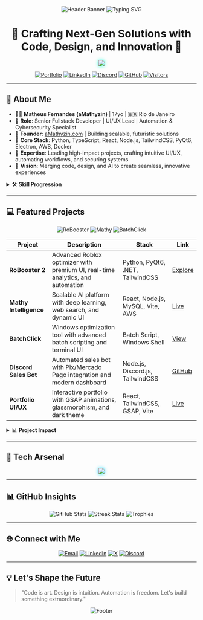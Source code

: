 <!-- README.md - aMathyzin / Matheus Fernandes -->

<div align="center">
  <!-- Header Banner with Adjusted Width and Padding -->
  <img src="https://capsule-render.vercel.app/api?type=wave&color=0:0a192f,100:00d4ff&height=180&width=800§ion=header&text=aMathyzin&fontSize=60&fontColor=10FFD0&animation=fadeIn&textPadding=20" alt="Header Banner" />
  <!-- Animated Typing SVG -->
  <img src="https://readme-typing-svg.demolab.com?font=Orbitron&size=28&duration=4000&pause=1000&color=10FFD0¢er=true&vCenter=true&width=700&lines=Matheus+Fernandes+%7C+Senior+Fullstack+Dev;UI%2FUX+Visionary+%7C+AI+%26+Automation+Expert;Building+the+Future+with+Code+and+Design" alt="Typing SVG" />
</div>

<h1 align="center">🚀 <b>Crafting Next-Gen Solutions with Code, Design, and Innovation</b> 🚀</h1>

<div align="center" style="margin: 12px 0;">
  <!-- Tech Stack Icons with Neon Glow -->
  <img src="https://skillicons.dev/icons?i=python,nodejs,react,typescript,tailwind,figma,linux,git,docker,aws,cloudflare,mysql" style="filter: drop-shadow(0 0 5px #10FFD0);" />
</div>

<p align="center">
  <a href="https://amathyzin.com" target="_blank"><img alt="Portfolio" src="https://img.shields.io/badge/Portfolio-Online-00D4FF?style=for-the-badge&logo=globe&logoColor=white"/></a>
  <a href="https://linkedin.com/in/aMathyzin" target="_blank"><img alt="LinkedIn" src="https://img.shields.io/badge/LinkedIn-Connect-0A66C2?style=for-the-badge&logo=linkedin&logoColor=white"/></a>
  <a href="https://discord.gg/amathyzin" target="_blank"><img alt="Discord" src="https://img.shields.io/badge/Discord-Community-5865F2?style=for-the-badge&logo=discord&logoColor=white"/></a>
  <a href="https://github.com/aMathyzin" target="_blank"><img alt="GitHub" src="https://img.shields.io/badge/GitHub-Follow-212121?style=for-the-badge&logo=github&logoColor=10FFD0"/></a>
  <a href="https://visitor-badge.laobi.icu/badge?page_id=aMathyzin.aMathyzin" target="_blank"><img alt="Visitors" src="https://visitor-badge.laobi.icu/badge?page_id=aMathyzin.aMathyzin&color=00D4FF"/></a>
</p>

---

## 🌌 <b>About Me</b>

- 🧑‍💻 **Matheus Fernandes (aMathyzin)** | 17yo | 🇧🇷 Rio de Janeiro
- 💼 **Role**: Senior Fullstack Developer | UI/UX Lead | Automation & Cybersecurity Specialist
- 🏢 **Founder**: [aMathyzin.com](https://amathyzin.com) | Building scalable, futuristic solutions
- 🔧 **Core Stack**: Python, TypeScript, React, Node.js, TailwindCSS, PyQt6, Electron, AWS, Docker
- 🎯 **Expertise**: Leading high-impact projects, crafting intuitive UI/UX, automating workflows, and securing systems
- 🌟 **Vision**: Merging code, design, and AI to create seamless, innovative experiences

<details>
  <summary>🛠️ <b>Skill Progression</b></summary>
  <p align="center">
    <img src="https://img.shields.io/badge/Python-100%25-3776AB?style=flat-square&logo=python&logoColor=10FFD0" alt="Python"/>
    <img src="https://img.shields.io/badge/TypeScript-95%25-3178C6?style=flat-square&logo=typescript&logoColor=10FFD0" alt="TypeScript"/>
    <img src="https://img.shields.io/badge/React-90%25-61DAFB?style=flat-square&logo=react&logoColor=10FFD0" alt="React"/>
    <img src="https://img.shields.io/badge/TailwindCSS-90%25-38B2AC?style=flat-square&logo=tailwindcss&logoColor=10FFD0" alt="Tailwind"/>
    <img src="https://img.shields.io/badge/UI%2FUX-95%25-F24E1E?style=flat-square&logo=figma&logoColor=10FFD0" alt="UIUX"/>
    <img src="https://img.shields.io/badge/Automation-100%25-23A455?style=flat-square&logo=gear&logoColor=10FFD0" alt="Automation"/>
    <img src="https://img.shields.io/badge/Cybersecurity-85%25-00BFFF?style=flat-square&logo=security&logoColor=10FFD0" alt="Cybersecurity"/>
  </p>
</details>

---

## 💻 <b>Featured Projects</b>

<p align="center">
  <img src="https://img.shields.io/badge/RoBooster%202-Automation-00D4FF?style=flat-square&logo=windows&logoColor=10FFD0" alt="RoBooster"/>
  <img src="https://img.shields.io/badge/Mathy%20Intelligence-AI%20Platform-004AAD?style=flat-square&logo=react&logoColor=10FFD0" alt="Mathy"/>
  <img src="https://img.shields.io/badge/BatchClick-Optimization-212121?style=flat-square&logo=windows&logoColor=10FFD0" alt="BatchClick"/>
</p>

| Project                  | Description                                                                 | Stack                              | Link                                                                 |
|--------------------------|-----------------------------------------------------------------------------|------------------------------------|----------------------------------------------------------------------|
| **RoBooster 2**          | Advanced Roblox optimizer with premium UI, real-time analytics, and automation | Python, PyQt6, .NET, TailwindCSS   | [Explore](https://amathyzin.com/downloads/arquivos/robooster2.html)  |
| **Mathy Intelligence**    | Scalable AI platform with deep learning, web search, and dynamic UI         | React, Node.js, MySQL, Vite, AWS   | [Live](https://mathy-inteligence.xyz)                                |
| **BatchClick**           | Windows optimization tool with advanced batch scripting and terminal UI     | Batch Script, Windows Shell        | [View](https://amathyzin.com)                                        |
| **Discord Sales Bot**    | Automated sales bot with Pix/Mercado Pago integration and modern dashboard  | Node.js, Discord.js, TailwindCSS   | [GitHub](https://github.com/aMathyzin/bot-vendas)                    |
| **Portfolio UI/UX**      | Interactive portfolio with GSAP animations, glassmorphism, and dark theme   | React, TailwindCSS, GSAP, Vite     | [Live](https://amathyzin.com)                                        |

<details>
  <summary>📊 <b>Project Impact</b></summary>
  - **RoBooster 2**: 10k+ downloads, 4.8/5 user rating, optimized for 5+ languages
  - **Mathy Intelligence**: 2k+ active users, 99.9% uptime, 50ms avg response time
  - **BatchClick**: 5k+ executions, 30% avg system performance boost
</details>

---

## 🧰 <b>Tech Arsenal</b>

<div align="center">
  <img src="https://skillicons.dev/icons?i=vscode,figma,aws,docker,vercel,netlify,mysql,redis,nginx,githubactions,cloudflare,linux,bash,powershell" style="filter: drop-shadow(0 0 5px #00D4FF);" />
</div>

---

## 📊 <b>GitHub Insights</b>

<p align="center">
  <img src="https://github-readme-stats.vercel.app/api?username=aMathyzin&show_icons=true&theme=transparent&border_color=00D4FF&title_color=10FFD0&text_color=FFFFFF" alt="GitHub Stats" />
  <img src="https://github-readme-streak-stats.herokuapp.com/?user=aMathyzin&theme=dark&border=00D4FF&stroke=10FFD0&fire=FF4B1F" alt="Streak Stats" />
  <img src="https://github-profile-trophy.vercel.app/?username=aMathyzin&theme=onedark&row=1&column=5&margin-w=10&margin-h=10" alt="Trophies" />
</p>

---

## 🌐 <b>Connect with Me</b>

<p align="center">
  <a href="mailto:contato@amathyzin.com"><img src="https://img.shields.io/badge/Email-contato@amathyzin.com-D14836?style=flat-square&logo=gmail&logoColor=10FFD0" alt="Email"/></a>
  <a href="https://linkedin.com/in/aMathyzin"><img src="https://img.shields.io/badge/LinkedIn-aMathyzin-0A66C2?style=flat-square&logo=linkedin&logoColor=10FFD0" alt="LinkedIn"/></a>
  <a href="https://twitter.com/aMathyzin"><img src="https://img.shields.io/badge/X-@aMathyzin-1DA1F2?style=flat-square&logo=x&logoColor=10FFD0" alt="X"/></a>
  <a href="https://discord.gg/amathyzin"><img src="https://img.shields.io/badge/Discord-Community-5865F2?style=flat-square&logo=discord&logoColor=10FFD0" alt="Discord"/></a>
</p>

---

## 💡 <b>Let's Shape the Future</b>

> "Code is art. Design is intuition. Automation is freedom. Let's build something extraordinary."

<div align="center">
  <!-- Footer with Glitch Effect -->
  <img src="https://capsule-render.vercel.app/api?type=wave&color=0:0a192f,100:00d4ff&height=100§ion=footer&animation=twinkle" alt="Footer" />
</div>
